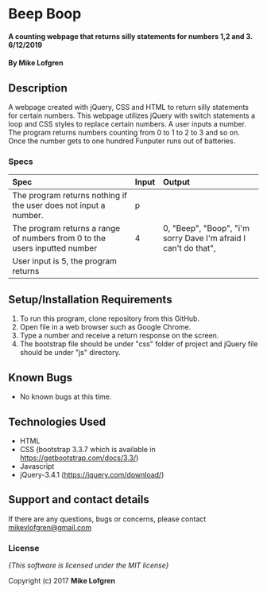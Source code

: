 # Beep Boop

#### A counting webpage that returns silly statements for numbers 1,2 and 3. 6/12/2019

#### By **Mike Lofgren**

## Description

A webpage created with jQuery, CSS and HTML to return silly statements for certain numbers.
This webpage utilizes jQuery with switch statements a loop and CSS styles to replace certain numbers.
A user inputs a number. The program returns numbers counting from 0 to 1 to 2 to 3 and so on. Once the number gets to one hundred Funputer runs out of batteries.


### Specs
| Spec                                                                         |   Input             |   Output                |
| :--------------------------------------------------------------------------- | :------------------ | :---------------------- |
| The program returns nothing if the user does not input a number.             | p                   |                         |
| The program returns a range of numbers from 0 to the users inputted number   | 4                   | 0, "Beep", "Boop", "i'm sorry Dave I'm afraid I can't do that", |                                   |                     
| User input is 5, the program returns   |                     |                         |


## Setup/Installation Requirements

1. To run this program, clone repository from this GitHub.
2. Open file in a web browser such as Google Chrome.
3. Type a number and receive a return response on the screen.
5. The bootstrap file should be under "css" folder of project and jQuery file should be under "js" directory.

## Known Bugs
* No known bugs at this time.

## Technologies Used
  * HTML
  * CSS (bootstrap 3.3.7 which is available in https://getbootstrap.com/docs/3.3/)
  * Javascript
  * jQuery-3.4.1 (https://jquery.com/download/)

## Support and contact details

If there are any questions, bugs or concerns, please contact mikeylofgren@gmail.com

### License

*{This software is licensed under the MIT license}*

Copyright (c) 2017 **Mike Lofgren**

